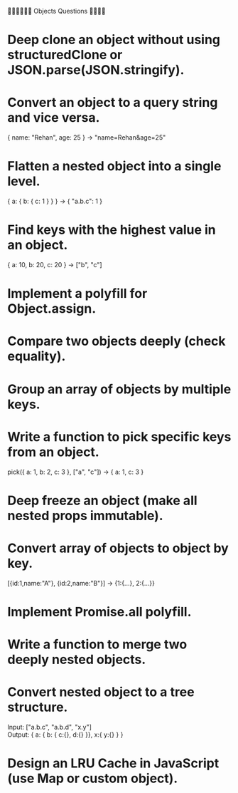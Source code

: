 🔹🔹🔹🔹🔹🔹 Objects Questions 🔹🔹🔹🔹

# Deep clone an object without using structuredClone or JSON.parse(JSON.stringify).

# Convert an object to a query string and vice versa.
{ name: "Rehan", age: 25 } → "name=Rehan&age=25"

# Flatten a nested object into a single level.
{ a: { b: { c: 1 } } } → { "a.b.c": 1 }

# Find keys with the highest value in an object.
{ a: 10, b: 20, c: 20 } → ["b", "c"]

# Implement a polyfill for Object.assign.
# Compare two objects deeply (check equality).
# Group an array of objects by multiple keys.
# Write a function to pick specific keys from an object.
pick({ a: 1, b: 2, c: 3 }, ["a", "c"]) → { a: 1, c: 3 }

# Deep freeze an object (make all nested props immutable).
# Convert array of objects to object by key.
[{id:1,name:"A"}, {id:2,name:"B"}] → {1:{...}, 2:{...}}

# Implement Promise.all polyfill.
# Write a function to merge two deeply nested objects.
# Convert nested object to a tree structure.
Input: ["a.b.c", "a.b.d", "x.y"]  
Output: { a: { b: { c:{}, d:{} }}, x:{ y:{} } }

# Design an LRU Cache in JavaScript (use Map or custom object).